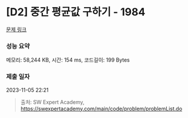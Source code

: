 # [D2] 중간 평균값 구하기 - 1984 

[문제 링크](https://swexpertacademy.com/main/code/problem/problemDetail.do?contestProbId=AV5Pw_-KAdcDFAUq) 

### 성능 요약

메모리: 58,244 KB, 시간: 154 ms, 코드길이: 199 Bytes

### 제출 일자

2023-11-05 22:21



> 출처: SW Expert Academy, https://swexpertacademy.com/main/code/problem/problemList.do